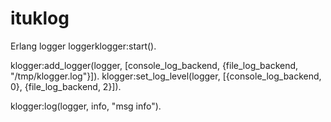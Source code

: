 ituklog
=======

Erlang logger loggerklogger:start().


klogger:add_logger(logger, [console_log_backend, {file_log_backend, "/tmp/klogger.log"}]). 
klogger:set_log_level(logger, [{console_log_backend, 0}, {file_log_backend, 2}]).

klogger:log(logger, info, "msg info").